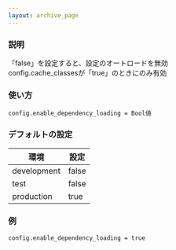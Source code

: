 ```yaml
---
layout: archive_page
---
```

### 説明
「false」を設定すると、設定のオートロードを無効  
config.cache_classesが「true」のときにのみ有効

### 使い方
    config.enable_dependency_loading = Bool値

### デフォルトの設定

環境          | 設定
----------- | -----
development | false
test        | false
production  | true

### 例
    config.enable_dependency_loading = true